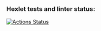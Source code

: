 ### Hexlet tests and linter status:
[![Actions Status](https://github.com/Timo4ey/fullstack-javascript-project-12/workflows/hexlet-check/badge.svg)](https://github.com/Timo4ey/fullstack-javascript-project-12/actions)